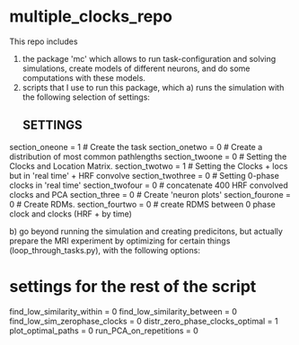 # multiple_clocks_repo
This repo includes 
1. the package 'mc' which allows to run task-configuration and solving simulations, create models of different neurons, and do some computations with these models.
2. scripts that I use to run this package, which 
  a) runs the simulation with the following selection of settings:
    ## SETTINGS
  section_oneone = 1 # Create the task
  section_onetwo = 0 # Create a distribution of most common pathlengths
  section_twoone = 0 # Setting the Clocks and Location Matrix. 
  section_twotwo = 1 # Setting the Clocks + locs but in 'real time' + HRF convolve
  section_twothree = 0 # Setting 0-phase clocks in 'real time'
  section_twofour = 0 # concatenate 400 HRF convolved clocks and PCA
  section_three = 0 # Create 'neuron plots'
  section_fourone = 0 # Create RDMs.
  section_fourtwo = 0 # create RDMS between 0 phase clock and clocks (HRF + by time)
  
  b) go beyond running the simulation and creating predicitons, but actually prepare the MRI experiment by optimizing for certain things (loop_through_tasks.py), with the following options:
  # settings for the rest of the script
  find_low_similarity_within = 0
  find_low_similarity_between = 0
  find_low_sim_zerophase_clocks = 0
  distr_zero_phase_clocks_optimal = 1
  plot_optimal_paths = 0
  run_PCA_on_repetitions = 0


  
 
